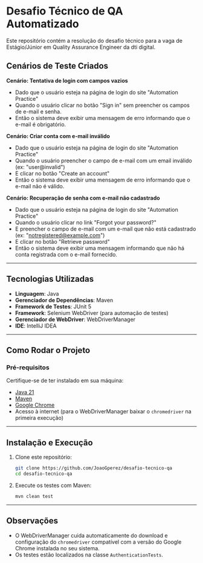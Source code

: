 # Desafio Técnico de QA Automatizado

Este repositório contém a resolução do desafio técnico para a vaga de Estágio/Júnior em Quality Assurance Engineer da dti digital.

## Cenários de Teste Criados

**Cenário: Tentativa de login com campos vazios**
- Dado que o usuário esteja na página de login do site "Automation Practice"
- Quando o usuário clicar no botão "Sign in" sem preencher os campos de e-mail e senha.
- Então o sistema deve exibir uma mensagem de erro informando que o e-mail é obrigatório.

**Cenário: Criar conta com e-mail inválido**
- Dado que o usuário esteja na página de login do site "Automation Practice"
- Quando o usuário preencher o campo de e-mail com um email inválido (ex: "user@invalid")
- E clicar no botão "Create an account"
- Então o sistema deve exibir uma mensagem de erro informando que o e-mail não é válido.

**Cenário: Recuperação de senha com e-mail não cadastrado**
- Dado que o usuário esteja na página de login do site "Automation Practice"
- Quando o usuário clicar no link "Forgot your password?"
- E preencher o campo de e-mail com um e-mail que não está cadastrado (ex: "notregistered@example.com")
- E clicar no botão "Retrieve password"
- Então o sistema deve exibir uma mensagem informando que não há conta registrada com o e-mail fornecido.

---

## Tecnologias Utilizadas
- **Linguagem**: Java
- **Gerenciador de Dependências**: Maven
- **Framework de Testes**: JUnit 5
- **Framework**: Selenium WebDriver (para automação de testes)
- **Gerenciador de WebDriver**: WebDriverManager
- **IDE**: IntelliJ IDEA

---

## Como Rodar o Projeto

### Pré-requisitos

Certifique-se de ter instalado em sua máquina:

- [Java 21](https://www.oracle.com/java/technologies/javase-jdk21-downloads.html)
- [Maven](https://maven.apache.org/install.html)
- [Google Chrome](https://www.google.com/chrome/)
- Acesso à internet (para o WebDriverManager baixar o `chromedriver` na primeira execução)

---

## Instalação e Execução

1. Clone este repositório:

   ```bash
   git clone https://github.com/JoaoGperez/desafio-tecnico-qa
   cd desafio-tecnico-qa

2. Execute os testes com Maven:

   ```bash
   mvn clean test

---

## Observações
- O WebDriverManager cuida automaticamente do download e configuração do `chromedriver` compatível com a versão do Google Chrome instalada no seu sistema.
- Os testes estão localizados na classe `AuthenticationTests`.
   
